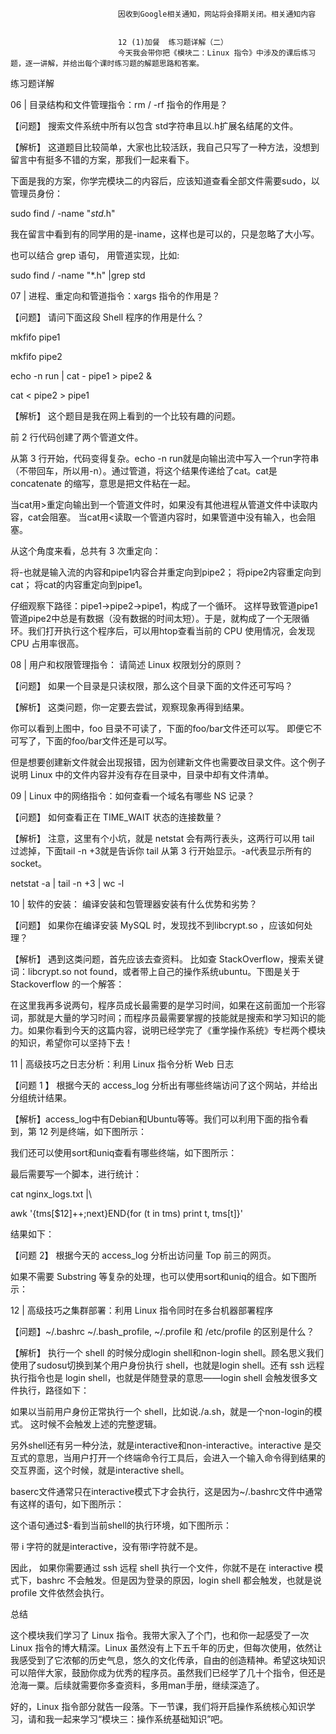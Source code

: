 
                            
                            因收到Google相关通知，网站将会择期关闭。相关通知内容
                            
                            
                            12 (1)加餐  练习题详解（二）
                            今天我会带你把《模块二：Linux 指令》中涉及的课后练习题，逐一讲解，并给出每个课时练习题的解题思路和答案。

练习题详解

06 | 目录结构和文件管理指令：rm / -rf 指令的作用是？

【问题】 搜索文件系统中所有以包含 std字符串且以.h扩展名结尾的文件。

【解析】 这道题目比较简单，大家也比较活跃，我自己只写了一种方法，没想到留言中有挺多不错的方案，那我们一起来看下。

下面是我的方案，你学完模块二的内容后，应该知道查看全部文件需要sudo，以管理员身份：

sudo find / -name "*std*.h"


我在留言中看到有的同学用的是-iname，这样也是可以的，只是忽略了大小写。

也可以结合 grep 语句， 用管道实现，比如:

sudo find / -name "*.h" |grep std


07 | 进程、重定向和管道指令：xargs 指令的作用是？

【问题】 请问下面这段 Shell 程序的作用是什么？

mkfifo pipe1

mkfifo pipe2

echo -n run | cat - pipe1 > pipe2 &

cat < pipe2 > pipe1


【解析】 这个题目是我在网上看到的一个比较有趣的问题。

前 2 行代码创建了两个管道文件。

从第 3 行开始，代码变得复杂。echo -n run就是向输出流中写入一个run字符串（不带回车，所以用-n）。通过管道，将这个结果传递给了cat。cat是 concatenate 的缩写，意思是把文件粘在一起。


当cat用>重定向输出到一个管道文件时，如果没有其他进程从管道文件中读取内容，cat会阻塞。
当cat用<读取一个管道内容时，如果管道中没有输入，也会阻塞。


从这个角度来看，总共有 3 次重定向：


将-也就是输入流的内容和pipe1内容合并重定向到pipe2；
将pipe2内容重定向到cat；
将cat的内容重定向到pipe1。


仔细观察下路径：pipe1->pipe2->pipe1，构成了一个循环。 这样导致管道pipe1管道pipe2中总是有数据（没有数据的时间太短）。于是，就构成了一个无限循环。我们打开执行这个程序后，可以用htop查看当前的 CPU 使用情况，会发现 CPU 占用率很高。

08 | 用户和权限管理指令： 请简述 Linux 权限划分的原则？

【问题】 如果一个目录是只读权限，那么这个目录下面的文件还可写吗？

【解析】 这类问题，你一定要去尝试，观察现象再得到结果。



你可以看到上图中，foo 目录不可读了，下面的foo/bar文件还可以写。 即便它不可写了，下面的foo/bar文件还是可以写。



但是想要创建新文件就会出现报错，因为创建新文件也需要改目录文件。这个例子说明 Linux 中的文件内容并没有存在目录中，目录中却有文件清单。

09 | Linux 中的网络指令：如何查看一个域名有哪些 NS 记录？

【问题】 如何查看正在 TIME_WAIT 状态的连接数量？

【解析】 注意，这里有个小坑，就是 netstat 会有两行表头，这两行可以用 tail 过滤掉，下面tail -n +3就是告诉你 tail 从第 3 行开始显示。-a代表显示所有的 socket。

netstat -a | tail -n +3  | wc -l


10 | 软件的安装： 编译安装和包管理器安装有什么优势和劣势？

【问题】 如果你在编译安装 MySQL 时，发现找不到libcrypt.so ，应该如何处理？

【解析】 遇到这类问题，首先应该去查资料。 比如查 StackOverflow，搜索关键词：libcrypt.so not found，或者带上自己的操作系统ubuntu。下图是关于 Stackoverflow 的一个解答：



在这里我再多说两句，程序员成长最需要的是学习时间，如果在这前面加一个形容词，那就是大量的学习时间；而程序员最需要掌握的技能就是搜索和学习知识的能力。如果你看到今天的这篇内容，说明已经学完了《重学操作系统》专栏两个模块的知识，希望你可以坚持下去！

11 | 高级技巧之日志分析：利用 Linux 指令分析 Web 日志

【问题 1 】 根据今天的 access_log 分析出有哪些终端访问了这个网站，并给出分组统计结果。

【解析】access_log中有Debian和Ubuntu等等。我们可以利用下面的指令看到，第 12 列是终端，如下图所示：



我们还可以使用sort和uniq查看有哪些终端，如下图所示：



最后需要写一个脚本，进行统计：

cat nginx_logs.txt |\

awk '{tms[$12]++;next}END{for (t in tms) print t, tms[t]}'


结果如下：



【问题 2】 根据今天的 access_log 分析出访问量 Top 前三的网页。

如果不需要 Substring 等复杂的处理，也可以使用sort和uniq的组合。如下图所示：



12 | 高级技巧之集群部署：利用 Linux 指令同时在多台机器部署程序

【问题】~/.bashrc ~/.bash_profile, ~/.profile 和 /etc/profile 的区别是什么？

【解析】 执行一个 shell 的时候分成login shell和non-login shell。顾名思义我们使用了sudosu切换到某个用户身份执行 shell，也就是login shell。还有 ssh 远程执行指令也是 login shell，也就是伴随登录的意思——login shell 会触发很多文件执行，路径如下：



如果以当前用户身份正常执行一个 shell，比如说./a.sh，就是一个non-login的模式。 这时候不会触发上述的完整逻辑。

另外shell还有另一种分法，就是interactive和non-interactive。interactive 是交互式的意思，当用户打开一个终端命令行工具后，会进入一个输入命令得到结果的交互界面，这个时候，就是interactive shell。

baserc文件通常只在interactive模式下才会执行，这是因为~/.bashrc文件中通常有这样的语句，如下图所示：



这个语句通过$-看到当前shell的执行环境，如下图所示：



带 i 字符的就是interactive，没有带i字符就不是。

因此， 如果你需要通过 ssh 远程 shell 执行一个文件，你就不是在 interactive 模式下，bashrc 不会触发。但是因为登录的原因，login shell 都会触发，也就是说 profile 文件依然会执行。

总结

这个模块我们学习了 Linux 指令。我带大家入了个门，也和你一起感受了一次 Linux 指令的博大精深。Linux 虽然没有上下五千年的历史，但每次使用，依然让我感受到了它浓郁的历史气息，悠久的文化传承，自由的创造精神。希望这块知识可以陪伴大家，鼓励你成为优秀的程序员。虽然我们已经学了几十个指令，但还是沧海一粟。后续就需要你多查资料，多用man手册，继续深造了。

好的，Linux 指令部分就告一段落。下一节课，我们将开启操作系统核心知识学习，请和我一起来学习“模块三：操作系统基础知识”吧。

                        
                        
                            